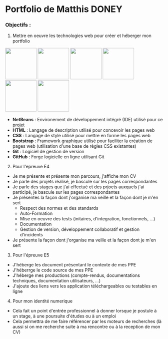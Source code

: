 # Portfolio de Matthis DONEY
### Objectifs : 
1. Mettre en oeuvre les technologies web pour créer et héberger mon portfolio
<div>
<img src="https://logos-download.com/wp-content/uploads/2020/07/NetBeans_Logo.png" width="100" height="100">
<img src="https://th.bing.com/th/id/OIP.LeAWwfG2DJoDNF1bTkP6WAHaHa?pid=ImgDet&rs=1" width="100" height="100">
<img src="https://th.bing.com/th/id/OIP.yUIb5S_kj98Eg5tT-Onx1AHaHa?pid=ImgDet&rs=1" width="100" height="100">
<img src="https://upload.wikimedia.org/wikipedia/commons/thumb/b/b2/Bootstrap_logo.svg/2560px-Bootstrap_logo.svg.png" width="100" height="100">
<img src="https://cdn.iconscout.com/icon/free/png-256/git-1-226092.png" width="100" height="100">
<img src="https://logos-download.com/wp-content/uploads/2016/09/GitHub_logo.png" width="100" height="100">
</div>

 - **NetBeans** : Environement de développement intégré (IDE) utilisé pour ce projet
 - **HTML** : Langage de description utilisé pour concevoir les pages web
 - **CSS** : Langage de style utilisé pour mettre en forme les pages web
 - **Bootstrap** : Framework graphique utilisé pour faciliter la création de pages web (utilisation d'une base de règles CSS existantes)
 - **Git** : Logiciel de gestion de version
 - **GitHub** : Forge logicielle en ligne utilisant Git
2. Pour l'epreuve E4
 - Je me présente et présente mon parcours, j'affiche mon CV
 - Je parle des projets réalisé, je bascule sur les pages correspondantes
 - Je parle des stages que j'ai effectué et des prjoets auxquels j'ai participé, je bascule sur les pages correspondantes
 - Je présentes la façon dont j'organise ma veille et la façon dont je m'en sert
   - Respect des normes et des standards
   - Auto-Formation
   - Mise en oeuvre des tests (initaires, d'integration, fonctionnels, ...)
   - Documentation
   - Gestion de version, développement collaboratif et gestion d'incidents
 - Je présente la façon dont j'organise ma veille et la façon dont je m'en sert
3. Pour l'épreuve E5
 - J'héberge les document présentant le contexte de mes PPE
 - J'héberrge le code source de mes PPE
 - J'héberge mes productions (compte-rendus, documentations techniques, documentation utilisateurs, ...)
 - J'ajoute des liens vers les application téléchargeables ou testables en ligne
4. Pour mon identité numerique
 - Cela fait un point d'entrée professionnel à donner lorsque je postule à un stage, à une poursuite d'études ou à un emploi
 - Cela permettra de me faire référencer par les moteurs de recherches (là aussi si on me recherche suite à ma rencontre ou à la reception de mon CV)
